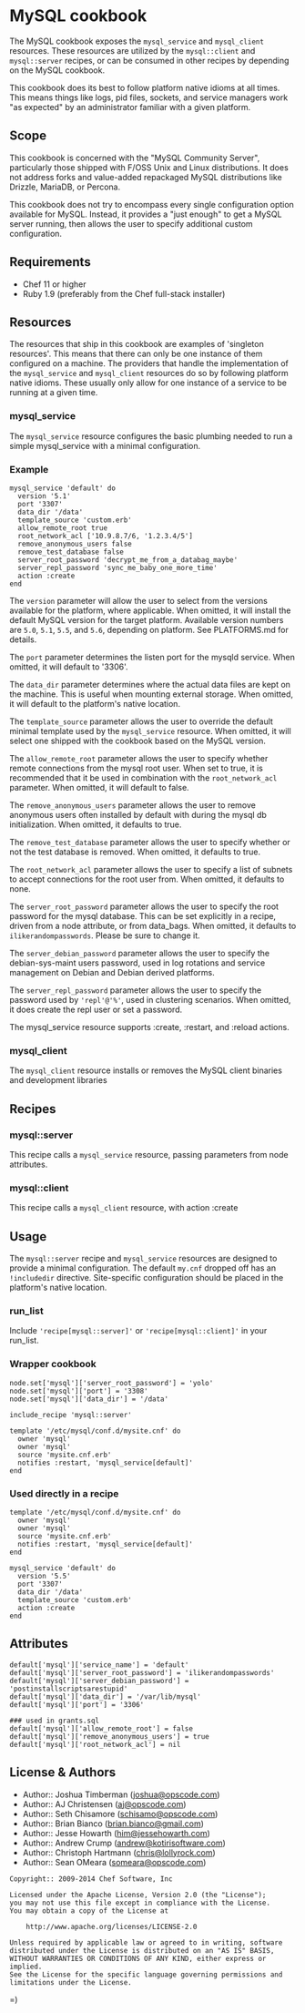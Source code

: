 MySQL cookbook
=====================

The MySQL cookbook exposes the `mysql_service` and `mysql_client`
resources. These resources are utilized by the `mysql::client`
and `mysql::server` recipes, or can be consumed in other recipes by
depending on the MySQL cookbook.

This cookbook does its best to follow platform native idioms at all
times. This means things like logs, pid files, sockets, and service
managers work "as expected" by an administrator familiar with a given
platform.

Scope
-----
This cookbook is concerned with the "MySQL Community Server",
particularly those shipped with F/OSS Unix and Linux distributions. It
does not address forks and value-added repackaged MySQL distributions
like Drizzle, MariaDB, or Percona.

This cookbook does not try to encompass every single configuration
option available for MySQL. Instead, it provides a "just enough" to
get a MySQL server running, then allows the user to specify additional
custom configuration.

Requirements
------------
* Chef 11 or higher
* Ruby 1.9 (preferably from the Chef full-stack installer)

Resources
---------------------
The resources that ship in this cookbook are examples of 'singleton
resources'. This means that there can only be one instance of them
configured on a machine. The providers that handle the implementation
of the `mysql_service` and `mysql_client` resources do so by following
platform native idioms. These usually only allow for one instance of a
service to be running at a given time.

### mysql_service

The `mysql_service` resource configures the basic plumbing
needed to run a simple mysql_service with a minimal configuration.

### Example

    mysql_service 'default' do
      version '5.1'
      port '3307'
      data_dir '/data'
      template_source 'custom.erb'
      allow_remote_root true
      root_network_acl ['10.9.8.7/6, '1.2.3.4/5']
      remove_anonymous_users false
      remove_test_database false
      server_root_password 'decrypt_me_from_a_databag_maybe'
      server_repl_password 'sync_me_baby_one_more_time'
      action :create
    end

The `version` parameter will allow the user to select from the
versions available for the platform, where applicable. When omitted,
it will install the default MySQL version for the target platform.
Available version numbers are `5.0`, `5.1`, `5.5`, and `5.6`,
depending on platform. See PLATFORMS.md for details.

The `port` parameter determines the listen port for the mysqld
service. When omitted, it will default to '3306'.

The `data_dir` parameter determines where the actual data files are
kept on the machine. This is useful when mounting external storage.
When omitted, it will default to the platform's native location.

The `template_source` parameter allows the user to override the
default minimal template used by the `mysql_service` resource. When
omitted, it will select one shipped with the cookbook based on the
MySQL version.

The `allow_remote_root` parameter allows the user to specify whether
remote connections from the mysql root user. When set to true, it is
recommended that it be used in combination with the `root_network_acl`
parameter. When omitted, it will default to false.

The `remove_anonymous_users` parameter allows the user to remove
anonymous users often installed by default with during the mysql db
initialization. When omitted, it defaults to true.

The `remove_test_database` parameter allows the user to specify
whether or not the test database is removed. When omitted, it defaults
to true.

The `root_network_acl` parameter allows the user to specify a list of
subnets to accept connections for the root user from. When omitted, it
defaults to none.

The `server_root_password` parameter allows the user to specify the
root password for the mysql database. This can be set explicitly in a
recipe, driven from a node attribute, or from data_bags. When omitted,
it defaults to `ilikerandompasswords`. Please be sure to change it.

The `server_debian_password` parameter allows the user to specify the
debian-sys-maint users password, used in log rotations and service
management on Debian and Debian derived platforms.

The `server_repl_password` parameter allows the user to specify the
password used by `'repl'@'%'`, used in clustering scenarios. When
omitted, it does create the repl user or set a password.

The mysql_service resource supports :create, :restart, and :reload actions.

### mysql_client

The `mysql_client` resource installs or removes the MySQL client binaries and
development libraries

Recipes
-------
### mysql::server

This recipe calls a `mysql_service` resource, passing parameters
from node attributes.

### mysql::client

This recipe calls a `mysql_client` resource, with action :create

Usage
-----
The `mysql::server` recipe and `mysql_service` resources are designed to
provide a minimal configuration. The default `my.cnf` dropped off has
an `!includedir` directive. Site-specific configuration should be
placed in the platform's native location.

### run_list

Include `'recipe[mysql::server]'` or `'recipe[mysql::client]'` in your run_list.

### Wrapper cookbook

    node.set['mysql']['server_root_password'] = 'yolo'
    node.set['mysql']['port'] = '3308'
    node.set['mysql']['data_dir'] = '/data'
    
    include_recipe 'mysql::server'

    template '/etc/mysql/conf.d/mysite.cnf' do
      owner 'mysql'
      owner 'mysql'      
      source 'mysite.cnf.erb'
      notifies :restart, 'mysql_service[default]'
    end

### Used directly in a recipe

    template '/etc/mysql/conf.d/mysite.cnf' do
      owner 'mysql'
      owner 'mysql'      
      source 'mysite.cnf.erb'
      notifies :restart, 'mysql_service[default]'
    end

    mysql_service 'default' do
      version '5.5'
      port '3307'
      data_dir '/data'
      template_source 'custom.erb'
      action :create
    end

Attributes
----------

    default['mysql']['service_name'] = 'default'
    default['mysql']['server_root_password'] = 'ilikerandompasswords'
    default['mysql']['server_debian_password'] = 'postinstallscriptsarestupid'
    default['mysql']['data_dir'] = '/var/lib/mysql'
    default['mysql']['port'] = '3306'

    ### used in grants.sql
    default['mysql']['allow_remote_root'] = false
    default['mysql']['remove_anonymous_users'] = true
    default['mysql']['root_network_acl'] = nil

License & Authors
-----------------
- Author:: Joshua Timberman (<joshua@opscode.com>)
- Author:: AJ Christensen (<aj@opscode.com>)
- Author:: Seth Chisamore (<schisamo@opscode.com>)
- Author:: Brian Bianco (<brian.bianco@gmail.com>)
- Author:: Jesse Howarth (<him@jessehowarth.com>)
- Author:: Andrew Crump (<andrew@kotirisoftware.com>)
- Author:: Christoph Hartmann (<chris@lollyrock.com>)
- Author:: Sean OMeara (<someara@opscode.com>)

```text
Copyright:: 2009-2014 Chef Software, Inc

Licensed under the Apache License, Version 2.0 (the "License");
you may not use this file except in compliance with the License.
You may obtain a copy of the License at

    http://www.apache.org/licenses/LICENSE-2.0

Unless required by applicable law or agreed to in writing, software
distributed under the License is distributed on an "AS IS" BASIS,
WITHOUT WARRANTIES OR CONDITIONS OF ANY KIND, either express or implied.
See the License for the specific language governing permissions and
limitations under the License.
```

=)
